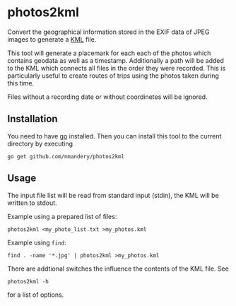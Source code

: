 # photos2kml

Convert the geographical information stored in the EXIF data of JPEG images to generate a [KML](https://developers.google.com/kml/) file.

This tool will generate a placemark for each each of the photos which contains geodata as well as a timestamp. Additionally a path will be added to the KML which connects all files in the order they were recorded. This is particularly useful to create routes of trips using the photos taken during this time.

Files without a recording date or without coordinetes will be ignored.


## Installation

You need to have [go](https://golang.org/) installed. Then you can install this tool to the current directory by executing


    go get github.com/nmandery/photos2kml



## Usage

The input file list will be read from standard input (stdin), the KML will be written to stdout.

Example using a prepared list of files:

    photos2kml <my_photo_list.txt >my_photos.kml


Example using `find`:

    find . -name '*.jpg' | photos2kml >my_photos.kml


There are addtional switches the influence the contents of the KML file. See

    photos2kml -h


for a list of options.
